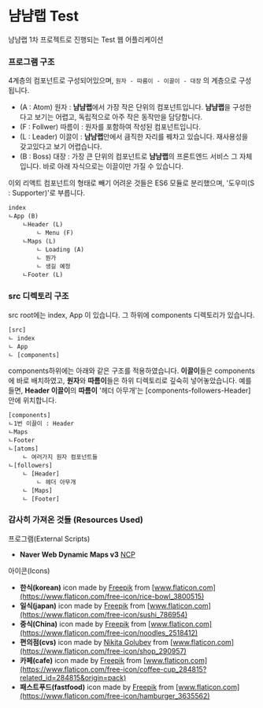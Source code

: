 # 냠냠랩 Test
냠냠랩 1차 프로젝트로 진행되는 Test 웹 어플리케이션

### 프로그램 구조
4계층의 컴포넌트로 구성되어있으며, ```원자 - 따름이 - 이끌이 - 대장``` 의 계층으로 구성됩니다.
* (A : Atom) 원자 : **냠냠랩**에서 가장 작은 단위의 컴포넌트입니다. **냠냠랩**을 구성한다고 보기는 어렵고, 독립적으로 아주 작은 동작만을 담당합니다.
* (F : Follwer) 따름이 : 원자를 포함하여 작성된 컴포넌트입니다.
* (L : Leader) 이끌이 : **냠냠랩**안에서 큼직한 자리를 꿰차고 있습니다. 재사용성을 갖고있다고 보기 어렵습니다.
* (B : Boss) 대장 : 가장 큰 단위의 컴포넌트로 **냠냠랩**의 프론트엔드 서비스 그 자체입니다. 바로 아래 자식으로는 이끌이만 가질 수 있습니다.

이외 리액트 컴포넌트의 형태로 빼기 어려운 것들은 ES6 모듈로 분리했으며, '도우미(S : Supporter)'로 부릅니다.
```
index
ㄴApp (B)
    ㄴHeader (L)
        ㄴ Menu (F)
    ㄴMaps (L)
        ㄴ Loading (A)
        ㄴ 뭔가
        ㄴ 생길 예정
    ㄴFooter (L)
```

### src 디렉토리 구조
src root에는 index, App 이 있습니다. 그 하위에 components 디렉토리가 있습니다.
```
[src]
ㄴ index
ㄴ App
ㄴ [components]
```
components하위에는 아래와 같은 구조를 적용하였습니다. **이끌이**들은 components에 바로 배치하였고, **원자**와 **따름이**들은 하위 디렉토리로 깊숙히 넣어놓았습니다. 예를 들면, **Header 이끌이**의 **따름이** '헤더 아무개'는 [components-followers-Header]안에 위치합니다.
```
[components]
ㄴ1번 이끌이 : Header
ㄴMaps
ㄴFooter
ㄴ[atoms]
    ㄴ 여러가지 원자 컴포넌트들
ㄴ[followers]
    ㄴ [Header]
        ㄴ 헤더 아무개
    ㄴ [Maps]
    ㄴ [Footer]
```

### 감사히 가져온 것들 (Resources Used)
프로그램(External Scripts)
* **Naver Web Dynamic Maps v3** [NCP](https://www.ncloud.com/product/applicationService/maps)


아이콘(Icons)
* **한식(korean)** icon made by [Freepik](https://www.freepik.com) from [www.flaticon.com](https://www.flaticon.com/free-icon/rice-bowl_3800515)
* **일식(japan)** icon made by [Freepik](https://www.freepik.com) from [www.flaticon.com](https://www.flaticon.com/free-icon/sushi_786954)
* **중식(China)** icon made by [Freepik](https://www.freepik.com) from [www.flaticon.com](https://www.flaticon.com/free-icon/noodles_2518412)
* **편의점(cvs)** icon made by [Nikita Golubev](https://www.flaticon.com/authors/nikita-golubev) from [www.flaticon.com](https://www.flaticon.com/free-icon/shop_290957)
* **카페(cafe)** icon made by [Freepik](https://www.freepik.com) from [www.flaticon.com](https://www.flaticon.com/free-icon/coffee-cup_284815?related_id=284815&origin=pack)
* **패스트푸드(fastfood)** icon made by [Freepik](https://www.freepik.com) from [www.flaticon.com](https://www.flaticon.com/free-icon/hamburger_3635562)